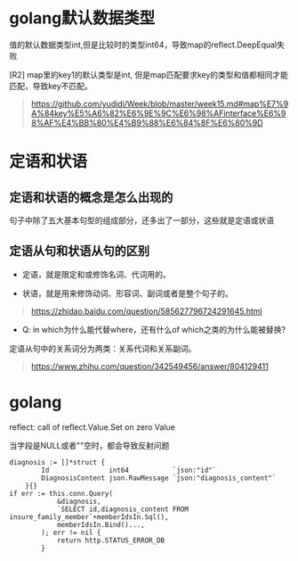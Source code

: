 
# golang默认数据类型

值的默认数据类型int,但是比较时的类型int64，导致map的reflect.DeepEqual失败


[R2] map里的key1的默认类型是int, 但是map匹配要求key的类型和值都相同才能匹配，导致key不匹配。

> https://github.com/yudidi/Week/blob/master/week15.md#map%E7%9A%84key%E5%A6%82%E6%9E%9C%E6%98%AFinterface%E6%98%AF%E4%BB%80%E4%B9%88%E6%84%8F%E6%80%9D 

# 定语和状语

## 定语和状语的概念是怎么出现的

句子中除了五大基本句型的组成部分，还多出了一部分，这些就是定语或状语

## 定语从句和状语从句的区别

* 定语，就是限定和或修饰名词、代词用的。

* 状语，就是用来修饰动词、形容词、副词或者是整个句子的。

> https://zhidao.baidu.com/question/585627796724291645.html

* Q: in which为什么能代替where，还有什么of which之类的为什么能被替换?

定语从句中的关系词分为两类：关系代词和关系副词。

> https://www.zhihu.com/question/342549456/answer/804129411


# golang

reflect: call of reflect.Value.Set on zero Value

当字段是NULL或者""空时，都会导致反射问题

```
diagnosis := []*struct {
		Id               int64           `json:"id"`
		DiagnosisContent json.RawMessage `json:"diagnosis_content"`
	}{}
if err := this.conn.Query(
			&diagnosis,
			`SELECT id,diagnosis_content FROM insure_family_member`+memberIdsIn.Sql(),
			memberIdsIn.Bind()...,
		); err != nil {
			return http.STATUS_ERROR_DB
		}
```
